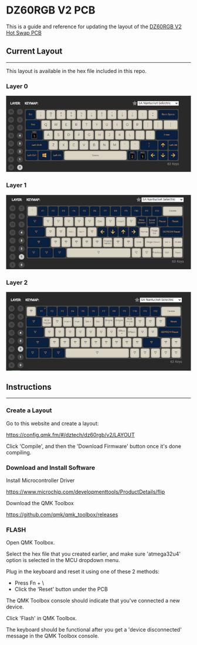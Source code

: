 # DZ60RGB V2 PCB 

This is a guide and reference for updating the layout of the [DZ60RGB V2 Hot Swap PCB](https://kbdfans.com/collections/60/products/dz60rgb-hot-swap-custom-keyboard-pcb)


## Current Layout
---

This layout is available in the hex file included in this repo.

### Layer 0
![](layer0.PNG)

### Layer 1
![](layer1.PNG)

### Layer 2
![](layer2.PNG)

## Instructions
---

### **Create a Layout**

Go to this website and create a layout:

https://config.qmk.fm/#/dztech/dz60rgb/v2/LAYOUT

Click 'Compile', and then the 'Download Firmware' button once it's done compiling.

### **Download and Install Software**

Install Microcontroller Driver

https://www.microchip.com/developmenttools/ProductDetails/flip

Download the QMK Toolbox

https://github.com/qmk/qmk_toolbox/releases

### **FLASH**

Open QMK Toolbox.

Select the hex file that you created earlier, and make sure 'atmega32u4' option is selected in the MCU dropdown menu.

Plug in the keyboard and reset it using one of these 2 methods:

- Press Fn + \
- Click the 'Reset' button under the PCB

The QMK Toolbox console should indicate that you've connected a new device.

Click 'Flash' in QMK Toolbox.

The keyboard should be functional after you get a 'device disconnected' message in the QMK Toolbox console. 
